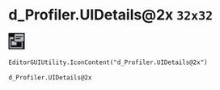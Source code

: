 # d_Profiler.UIDetails@2x `32x32`
<img src="/img/d_Profiler.UIDetails.png" width=32 height=32>

``` CSharp
EditorGUIUtility.IconContent("d_Profiler.UIDetails@2x")
```
```
d_Profiler.UIDetails@2x
```
